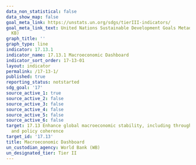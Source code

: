 ```yaml
---
data_non_statistical: false
data_show_map: false
goal_meta_link: https://unstats.un.org/sdgs/tierIII-indicators/
goal_meta_link_text: United Nations Sustainable Development Goals Metadata (PDF 469
  KB)
graph_title: ''
graph_type: line
indicator: 17.13.1
indicator_name: 17.13.1 Macroeconomic Dashboard
indicator_sort_order: 17-13-01
layout: indicator
permalink: /17-13-1/
published: true
reporting_status: notstarted
sdg_goal: '17'
source_active_1: true
source_active_2: false
source_active_3: false
source_active_4: false
source_active_5: false
source_active_6: false
target: 17.13 Enhance global macroeconomic stability, including through policy coordination
  and policy coherence
target_id: '17.13'
title: Macroeconomic Dashboard
un_custodian_agency: World Bank (WB)
un_designated_tier: Tier II
---
```

